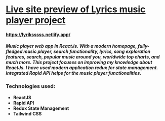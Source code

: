 
# [Live site preview of Lyrics music player project](https://lyriksssss.netlify.app/)

#### https://lyriksssss.netlify.app/

#### _Music player web app in ReactJs. With a modern homepage, fully-fledged music player, search functionality, lyrics, song exploration features, search, popular music around you, worldwide top charts, and much more. This project focuses on improving my knowledge about ReactJs. I have used modern application redux for state management. Integrated Rapid API helps for the music player functionalities._

### Technologies used: 
- **ReactJS** 
- **Rapid API**
- **Redux State Management**
- **Tailwind CSS**
